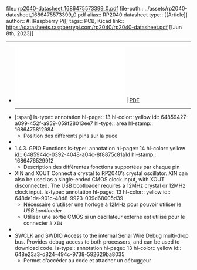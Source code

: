file:: [rp2040-datasheet_1686475573399_0.pdf](../assets/rp2040-datasheet_1686475573399_0.pdf)
file-path:: ../assets/rp2040-datasheet_1686475573399_0.pdf
alias:: RP2040 datasheet
type:: [[Article]]
author:: #[[Raspberry Pi]]
tags:: PCB, Kicad
link:: https://datasheets.raspberrypi.com/rp2040/rp2040-datasheet.pdf
[[Jun 8th, 2023]]
***

- ![Viewer](../assets/rp2040-datasheet_1686475573399_0.pdf) | [PDF](../assets/rp2040-datasheet_1686475573399_0.pdf)
  ***
- [:span]
  ls-type:: annotation
  hl-page:: 13
  hl-color:: yellow
  id:: 64859427-a099-452f-a959-059f28013ee7
  hl-type:: area
  hl-stamp:: 1686475812984
	- Position des différents pins sur la puce
-
- 1.4.3. GPIO Functions
  ls-type:: annotation
  hl-page:: 14
  hl-color:: yellow
  id:: 6485944c-0392-4048-a04c-8f8875c81a1d
  hl-stamp:: 1686476529912
	- Description des différentes fonctions supportées par chaque pin
- XIN and XOUT Connect a crystal to RP2040’s crystal oscillator. XIN can also be used as a single-ended CMOS clock input, with XOUT disconnected. The USB bootloader requires a 12MHz crystal or 12MHz clock input.
  ls-type:: annotation
  hl-page:: 13
  hl-color:: yellow
  id:: 648de1de-901c-48d8-9923-039d68005d39
	- Nécessaire d'utiliser une horloge à 12MHz pour pouvoir utiliser le *USB bootloader*
	- Utiliser une sortie CMOS si un oscillateur externe est utilisé pour le connecter à `XIN`
-
- SWCLK and SWDIO Access to the internal Serial Wire Debug multi-drop bus. Provides debug access to both processors, and can be used to download code.
  ls-type:: annotation
  hl-page:: 13
  hl-color:: yellow
  id:: 648e23a3-d824-494c-9738-592629ba8035
	- Permet d'accéder au code et attacher un débuggeur